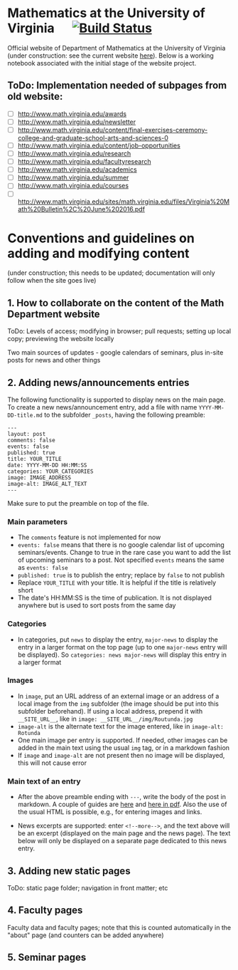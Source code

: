 # Mathematics at the University of Virginia&nbsp;&nbsp;&nbsp;&nbsp;&nbsp;    [![Build Status](https://travis-ci.org/uva-math/uva-math-code.svg?branch=master)](https://travis-ci.org/uva-math/uva-math-code)

Official website of Department of Mathematics at the University of Virginia (under construction: see the current website [here](http://www.math.virginia.edu/)). Below is a working notebook associated with the initial stage of the website project.

## ToDo: Implementation needed of subpages from old website:

- [ ] http://www.math.virginia.edu/awards
- [ ] http://www.math.virginia.edu/newsletter
- [ ] http://www.math.virginia.edu/content/final-exercises-ceremony-college-and-graduate-school-arts-and-sciences-0
- [ ] http://www.math.virginia.edu/content/job-opportunities
- [ ] http://www.math.virginia.edu/research
- [ ] http://www.math.virginia.edu/facultyresearch
- [ ] http://www.math.virginia.edu/academics
- [ ] http://www.math.virginia.edu/summer
- [ ] http://www.math.virginia.edu/courses
- [ ] http://www.math.virginia.edu/sites/math.virginia.edu/files/Virginia%20Math%20Bulletin%2C%20June%202016.pdf

# Conventions and guidelines on adding and modifying content

(under construction; this needs to be updated; documentation will only follow when the site goes live)

## 1. How to collaborate on the content of the Math Department website

ToDo: Levels of access; modifying in browser; pull requests; setting up local copy; previewing the website locally

Two main sources of updates - google calendars of seminars, plus in-site posts for news and other things

## 2. Adding news/announcements entries

The following functionality is supported to display news on the main page.
To create a new news/announcement entry,
add a file with name `YYYY-MM-DD-title.md`
to the subfolder `_posts`, having the following preamble:

	---
	layout: post
	comments: false
	events: false
	published: true
	title: YOUR_TITLE
	date: YYYY-MM-DD HH:MM:SS
	categories: YOUR_CATEGORIES
	image: IMAGE_ADDRESS
	image-alt: IMAGE_ALT_TEXT
	---

Make sure to put the preamble on top of the file.

### Main parameters

- The `comments` feature is not implemented for now
-	`events: false` means that there is no google calendar list of upcoming seminars/events. Change to true in the rare case you want to add the list of upcoming seminars to a post. Not specified `events` means the same as `events: false`
- `published: true` is to publish the entry; replace by `false` to not publish
- Replace `YOUR_TITLE` with your title. It is helpful if the title is relatively short
- The date's HH:MM:SS is the time of publication. It is not displayed anywhere but is used to sort posts from the same day

### Categories

- In categories, put `news` to display the entry, `major-news` to display the entry in a larger format on the top page (up to one `major-news` entry will be displayed). So `categories: news major-news` will display this entry in a larger format

### Images

- In `image`, put an URL address of an external image or an address of a local image from the `img` subfolder (the image should be put into this subfolder beforehand). If using a local address, prepend it with `__SITE_URL__`, like in `image: __SITE_URL__/img/Routunda.jpg`
- `image-alt` is the alternate text for the image entered, like in `image-alt: Rotunda`
- One main image per entry is supported. If needed, other images can be added in the main text using the usual `img` tag, or in a markdown fashion
- If `image` and `image-alt` are not present then no image will be displayed, this will not cause error

### Main text of an entry

- After the above preamble ending with `---`,
write the body of the post in markdown.
A couple of guides
are [here](https://github.com/adam-p/markdown-here/wiki/Markdown-Cheatsheet)
and [here in pdf](https://guides.github.com/pdfs/markdown-cheatsheet-online.pdf).
Also the use of the usual HTML is possible, e.g., for entering images and
links.

- News excerpts are supported: enter `<!--more-->`,
and the text above will be an excerpt
(displayed on the main page and the news page).
The text below will only be displayed on a separate page
dedicated to this news entry.

## 3. Adding new static pages

ToDo: static page folder; navigation in front matter; etc

## 4. Faculty pages

Faculty data and faculty pages; note that this is counted automatically in the "about" page (and counters can be added anywhere)

## 5. Seminar pages
